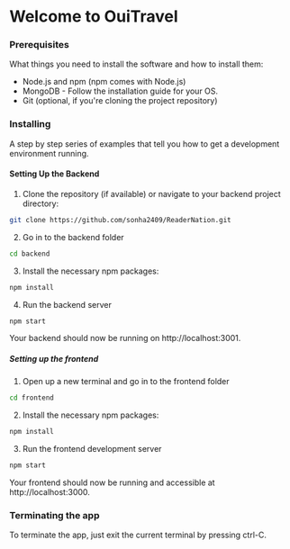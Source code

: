 # Welcome to OuiTravel


### Prerequisites

What things you need to install the software and how to install them:

- Node.js and npm (npm comes with Node.js)
- MongoDB - Follow the installation guide for your OS.
- Git (optional, if you're cloning the project repository)

### Installing

A step by step series of examples that tell you how to get a development environment running.

#### Setting Up the Backend

1. Clone the repository (if available) or navigate to your backend project directory:

```bash
git clone https://github.com/sonha2409/ReaderNation.git
```

2. Go in to the backend folder
```bash
cd backend
```

3. Install the necessary npm packages:
``` bash
npm install
```

4. Run the backend server
``` bash
npm start
```

Your backend should now be running on http://localhost:3001.


##### Setting up the frontend
1. Open up a new terminal and go in to the frontend folder
```bash
cd frontend
```

2. Install the necessary npm packages:
``` bash
npm install
```

3. Run the frontend development server
``` bash
npm start
```

Your frontend should now be running and accessible at http://localhost:3000.

### Terminating the app
To terminate the app, just exit the current terminal by pressing ctrl-C.

